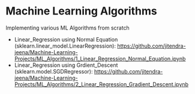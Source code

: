 # Machine Learning Algorithms 
Implementing various ML Algorithms from scratch
* Linear_Regression using Normal Equation (sklearn.linear_model.LinearRegression): https://github.com/jitendra-jeena/Machine-Learning-Projects/ML_Algorithms/1_Linear_Regression_Normal_Equation.ipynb
* Linear_Regression using Grdient_Descent (sklearn.model.SGDRegressor): https://github.com/jitendra-jeena/Machine-Learning-Projects/ML_Algorithms/2_Linear_Regression_Gradient_Descent.ipynb
